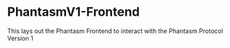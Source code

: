 # PhantasmV1-Frontend
This lays out the Phantasm Frontend to interact with the Phantasm Protocol Version 1

